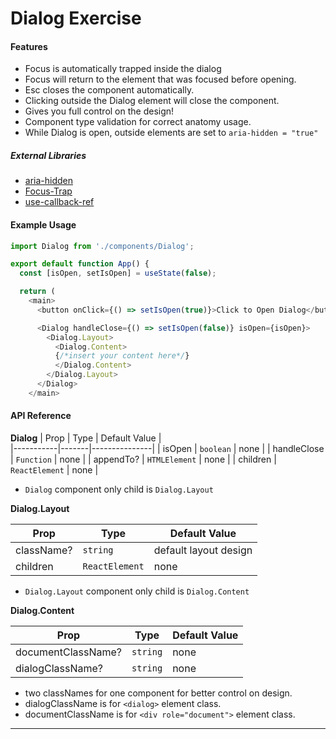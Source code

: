 # Dialog Exercise

#### Features

- Focus is automatically trapped inside the dialog
- Focus will return to the element that was focused before opening.
- Esc closes the component automatically.
- Clicking outside the Dialog element will close the component.
- Gives you full control on the design!
- Component type validation for correct anatomy usage.
- While Dialog is open, outside elements are set to `aria-hidden = "true"`

##### External Libraries

- [aria-hidden](https://github.com/theKashey/aria-hidden)
- [Focus-Trap](https://github.com/focus-trap/focus-trap-react)
- [use-callback-ref](https://github.com/theKashey/use-callback-ref)

#### Example Usage

```typescript
import Dialog from './components/Dialog';

export default function App() {
  const [isOpen, setIsOpen] = useState(false);

  return (
    <main>
      <button onClick={() => setIsOpen(true)}>Click to Open Dialog</button>

      <Dialog handleClose={() => setIsOpen(false)} isOpen={isOpen}>
        <Dialog.Layout>
          <Dialog.Content>
          {/*insert your content here*/}
          </Dialog.Content>
        </Dialog.Layout>
      </Dialog>
    </main>
```

#### API Reference

**Dialog**
| Prop | Type | Default Value |  
|-----------|-------|---------------|
| isOpen | `boolean` | none |
| handleClose | `Function` | none |
| appendTo? | `HTMLElement` | none |
| children | `ReactElement` | none |

- `Dialog` component only child is `Dialog.Layout`

**Dialog.Layout**

| Prop       | Type           | Default Value         |
| ---------- | -------------- | --------------------- |
| className? | `string`       | default layout design |
| children   | `ReactElement` | none                  |

- `Dialog.Layout` component only child is `Dialog.Content`

**Dialog.Content**

| Prop               | Type     | Default Value |
| ------------------ | -------- | ------------- |
| documentClassName? | `string` | none          |
| dialogClassName?   | `string` | none          |

- two classNames for one component for better control on design.
- dialogClassName is for `<dialog>` element class.
- documentClassName is for `<div role="document">` element class.

---

